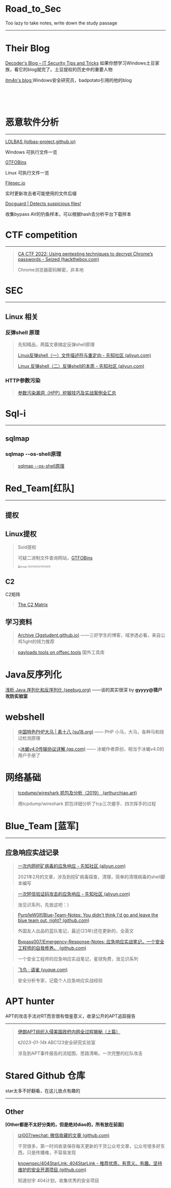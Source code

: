 # Road_to_Sec
Too lazy to take notes, write down the study passage

---



# Their Blog



[Decoder's Blog – IT Security Tips and Tricks](https://decoder.cloud/)  如果你想学习Windows土豆家族，看它的blog就完了。土豆提权的历史中的重要人物



[itm4n's blog ](https://itm4n.github.io/)Windows安全研究员，badpotato引用的他的blog

​	



​	

# 恶意软件分析

---



[LOLBAS (lolbas-project.github.io)](https://lolbas-project.github.io/)

Windows 可执行文件一览

[GTFOBins](https://gtfobins.github.io/)

Linux 可执行文件一览

[Filesec.io](https://filesec.io/#)

实时更新攻击者可能使用的文件后缀



[Docguard | Detects suspicious files!](https://app.docguard.io/examples)

收集bypass AV的钓鱼样本，可以根据hash去分析平台下载样本









# CTF competition

---



> [CA CTF 2022: Using pentesting techniques to decrypt Chrome’s passwords - Seized (hackthebox.com)](https://www.hackthebox.com/blog/seized-ca-ctf-2022-forensics-writeup)
>
> Chrome浏览器密码解密，非本地





# SEC 

---



## Linux 相关



### 反弹shell 原理

> 先知精品，两篇文章搞定反弹shell原理
>
> [Linux反弹shell（一）文件描述符与重定向 - 先知社区 (aliyun.com)](https://xz.aliyun.com/t/2548)
>
> [Linux 反弹shell（二）反弹shell的本质 - 先知社区 (aliyun.com)](https://xz.aliyun.com/t/2549)



### HTTP参数污染

> [参数污染漏洞（HPP）挖掘技巧及实战案例全汇总](https://cloud.tencent.com/developer/article/1516333)
>
> 











# Sql-i

---





## sqlmap



### sqlmap  --os-shell原理

> [sqlmap --os-shell原理](https://xz.aliyun.com/t/7942)







# Red_Team[红队]

---



## 提权

## Linux提权

> Suid提权
>
> 可疑二进制文件查询网站，[GTFOBins](https://gtfobins.github.io/)
>
> <img src="img/image-20230403213525619.png" alt="image-20230403213525619" style="zoom:50%;" />





## C2

C2矩阵

> [The C2 Matrix](https://www.thec2matrix.com/)







## 学习资料



> [Archive (3gstudent.github.io)](https://3gstudent.github.io/archive)  ——三好学生的博客，域渗透必看，来自公鸡1ight的倾力推荐

> [payloads tools on offsec.tools](https://offsec.tools/tag/payloads) 国外工具库





# Java反序列化

[浅析 Java 序列化和反序列化 (seebug.org)](https://paper.seebug.org/792/#_4)  ——谈的其实很深 by **gyyyy@猎户攻防实验室**



# webshell

> [中国特色PHP大马 | 素十八 (su18.org)](https://su18.org/post/su18.php/#一-前言) —— PHP 小马，大马，各种马和绕过检测原理

> s[冰蝎v4.0传输协议详解 (qq.com)](https://mp.weixin.qq.com/s/EwY8if6ed_hZ3nQBiC3o7A) —— 冰蝎作者原创，相当于冰蝎v4.0的用户手册了







# 网络基础

> [tcpdump/wireshark 抓包及分析（2019） (arthurchiao.art)](http://arthurchiao.art/blog/tcpdump-practice-zh/)
>
> 用tcpdump/wireshark 抓包详细分析了tcp三次握手、四次挥手的过程





# Blue_Team [蓝军]

---





## 应急响应实战记录



> [一次内网挖矿病毒的应急响应 - 先知社区 (aliyun.com)](https://xz.aliyun.com/t/9180)
>
> 2021年2月的文章，涉及到挖矿病毒探查，清理，简单的清理病毒的shell脚本编写



> [一次短信验证码攻击的应急响应 - 先知社区 (aliyun.com)](https://xz.aliyun.com/t/8988)
>
> 涨见识系列，先放这吧：）




> [Purp1eW0lf/Blue-Team-Notes: You didn't think I'd go and leave the blue team out, right? (github.com)](https://github.com/Purp1eW0lf/Blue-Team-Notes#powershell-tips)
>
> 外国友人出品的蓝队笔记，最近(23年)还在更新的，全英文



> [Bypass007/Emergency-Response-Notes: 应急响应实战笔记，一个安全工程师的自我修养。 (github.com)](https://github.com/Bypass007/Emergency-Response-Notes)
>
> 一个安全工程师的应急响应实战笔记，星球免费，涨见识系列



> [飞鸟 · 语雀 (yuque.com)](https://www.yuque.com/feiniao112)
>
> 安全分析专家，记载个人应急响应实战经验



# APT hunter

APT的攻击手法对RT而言很有借鉴意义，收录公开的APT追踪报告

---



> [伊朗APT组织入侵美国政府内网全过程揭秘（上篇）](https://mp.weixin.qq.com/s/J5x06rs88Z2kliCoZ9HgVA)
>
> 《*2023-01-14*》  ABC123安全研究实验室
>
> 涉及到APT事件报告的流程图，思路清晰。一次完整的红队攻击




# Stared  Github 仓库

star太多不好翻看，在这儿放点有趣的

---



## Other 

**[Other都是不太好分类的，但是绝对diao的，所有放在前面]**

> [izj007/wechat: 微信收藏的文章 (github.com)](https://github.com/izj007/wechat)
>
> 干货很多，第一时间收录保存每天更新的干货公众号文章，公众号很多好东西，只是传播难，不容易发现



> [knownsec/404StarLink: 404StarLink - 推荐优质、有意义、有趣、坚持维护的安全开源项目 (github.com)](https://github.com/knownsec/404StarLink)
>
> 知道创宇 404计划，收集优秀的安全项目







